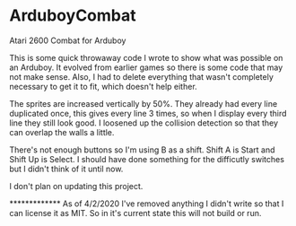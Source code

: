 # ArduboyCombat
Atari 2600 Combat for Arduboy

This is some quick throwaway code I wrote to show what was possible on an Arduboy.  It evolved from earlier games so there is some code that may not make sense.  Also, I had to delete everything that wasn't completely necessary to get it to fit, which doesn't help either.

The sprites are increased vertically by 50%.  They already had every line duplicated once, this gives every line 3 times, so when I display every third line they still look good.   I loosened up the collision detection so that they can overlap the walls a little.

There's not enough buttons so I'm using B as a shift.  Shift A is Start and Shift Up is Select.  I should have done something for the difficutly switches but I didn't think of it until now.

I don't plan on updating this project.


*************  As of 4/2/2020 I've removed anything I didn't write so that I can license it as MIT.  So in it's current state this will not build or run.

